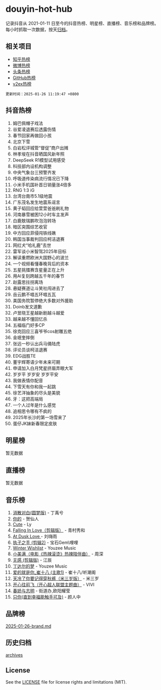 # douyin-hot-hub

记录抖音从 2021-01-11 日至今的抖音热榜、明星榜、直播榜、音乐榜和品牌榜。每小时抓取一次数据，按天[归档](archives)。

## 相关项目

- [知乎热榜](https://github.com/lonnyzhang423/zhihu-hot-hub)
- [微博热榜](https://github.com/lonnyzhang423/weibo-hot-hub)
- [头条热榜](https://github.com/lonnyzhang423/toutiao-hot-hub)
- [GitHub热榜](https://github.com/lonnyzhang423/github-hot-hub)
- [v2ex热榜](https://github.com/lonnyzhang423/v2ex-hot-hub)


`更新时间：2025-01-26 11:19:47 +0800`

## 抖音热榜

1. 姆巴佩帽子戏法
1. 谷爱凌退赛后透露伤情
1. 春节回家再做回小孩
1. 北京下雪
1. 白岩松评城管“督促”商户出摊
1. 林孝埈在抖音晒国风新年照
1. DeepSeek R1模型试用感受
1. 科技部内设机构调整
1. 中央气象台三预警齐发
1. 呼吸道传染病流行情况已下降
1. 小米手机国补首日销量涨4倍多
1. RNG 1:3 iG
1. 台湾台南市5.1级地震
1. 广东茂名发生地震系谣言
1. 黄子韬回应给萱萱爸爸刷礼物
1. 河南暴雪被困12小时车主发声
1. 白鹿敖瑞鹏吹泡泡转场
1. 暗区突围综艺收官
1. 中方回应菲侵闯铁线礁
1. 韩国当事裁判回应柯洁退赛
1. 网红犬“哈礼鹿”去世
1. 雷军谈小米智驾2025年目标
1. 解读重燃欧洲大国野心的波兰
1. 一个视频看懂春晚背后的资本
1. 五星挑擂赛含星量正在上升
1. 用AI复刻跨越五千年的春节
1. 赵露思拄拐离场
1. 悬疑赛道让斗笑社闯进去了
1. 岳云鹏不唱五环唱五瓦
1. 美国务院暂停绝大多数对外援助
1. Doinb发文道歉
1. 卢昱晓王星越新剧越斗越爱
1. 越来越不懂回忆杀
1. 五福临门好多CP
1. 徐克回应三喜爷爷cos射雕五绝
1. 金珉奎摔倒
1. 张远一秒认出兵马俑陆虎
1. 评论员谈柯洁退赛
1. EDG战胜TE
1. 董宇辉寄语少年未来可期
1. 申请加入白月梵星挤眉弄眼大军
1. 岁岁平 岁岁安 岁岁平安
1. 我做表情你配音
1. 下雪天有你和我一起跳
1. 徐艺洋抽象的尽头是美貌
1. 牙：这把高端局
1. 一个人过年是什么感觉
1. 追相思令哪有不疯的
1. 2025年长沙的第一场雪来了
1. 蛋仔JK妹新春限定皮肤

## 明星榜

暂无数据

## 直播榜

暂无数据

## 音乐榜

1. [消散对白(圆梦版)](https://sf5-hl-cdn-tos.douyinstatic.com/obj/tos-cn-ve-2774/og4jB5I5IizzoZVAAAzWgBMAsMDWoArfwBOiFs) - 丁禹兮
1. [你的](https://sf5-hl-cdn-tos.douyinstatic.com/obj/tos-cn-ve-2774/oYuIeKf42jB7sEV6B2upMdpYAgfrQWj0FeRegh) - 贺仙人
1. [Cute](https://sf5-hl-cdn-tos.douyinstatic.com/obj/tos-cn-ve-2774/o4IbIzHWKAAB4wsS5qMBRiiAlEBGTpQRNfFvuo) - Ly
1. [Falling In Love（剪辑版）](https://sf5-hl-cdn-tos.douyinstatic.com/obj/tos-cn-ve-2774/o8ajpA8zzgBPahbBIO8AcKGBLJezFCRd1wfP9f) - 青村秀和
1. [ At Dusk  Love ](https://sf5-hl-cdn-tos.douyinstatic.com/obj/tos-cn-ve-2774/o8CrpCf5CaYgI4ZrtQgMQAFEfuGqNnRSDQAPBc) - 刘嗨雨
1. [执子之手 (剪辑2)](https://sf5-hl-cdn-tos.douyinstatic.com/obj/tos-cn-ve-2774/oUoZLQjCc31XzqsBnBQUNgeKtYPBcgbFDwtfcu) - 宝石Gem\哩哩
1. [Winter Wishlist](https://sf5-hl-cdn-tos.douyinstatic.com/obj/tos-cn-ve-2774/oIIgUOeamCFCVAzxN6MFRLIBlLGpUqQxeeHrLE) - Youzee Music
1. [小美满（电影《热辣滚烫》热辣陪伴曲）](https://sf6-cdn-tos.douyinstatic.com/obj/tos-cn-ve-2774/o0GAn2lSgfZIDUgtevCGDQYnFg4CwnrBaxbTZL) - 周深
1. [无感 (剪辑版)](https://sf5-hl-cdn-tos.douyinstatic.com/obj/tos-cn-ve-2774/o0eIsUzJBDlQaQFC5OFlgbMEZC1TFYBftOBn6p) - 江辰
1. [丁达尔的梦](https://sf5-hl-cdn-tos.douyinstatic.com/obj/tos-cn-ve-2774/oMU3WirUZBVQkAC9ccG5P2IQirziZM2RTInUY) - Youzee Music
1. [爱的就是你_崔十八 (主歌1)](https://sf5-hl-cdn-tos.douyinstatic.com/obj/tos-cn-ve-2774/oI5BO5DhFZ6UTcNCnZaOCBLtZ7WIMQGfgnXf5E) - 崔十八/听潮阁
1. [天冷了你要记得穿秋裤（米三岁版）](https://sf5-hl-cdn-tos.douyinstatic.com/obj/tos-cn-ve-2774/oQlIwVIDWiZ6BQilAorS7MA0AgCkQDvcZAdm1) - 米三岁
1. [开心往前飞（开心超人联盟主题曲）](https://sf5-hl-cdn-tos.douyinstatic.com/obj/tos-cn-ve-2774/9d8fb7c82cf1421fb93a9fe925275e0a) - VIVI
1. [春娇与志明](https://sf5-hl-cdn-tos.douyinstatic.com/obj/tos-cn-ve-2774/e530d8fceb7044b39707d7f9ff54add1) - 街道办,欧阳耀莹
1. [只你(直到幸福能触手可及)](https://sf5-hl-cdn-tos.douyinstatic.com/obj/tos-cn-ve-2774/o0lBkRDzFTeaVSUz3ZZSCBVtZ5DIMQGfgmEAuE) - 颜人中

## 品牌榜

[2025-01-26-brand.md](archives/2025-01-26-brand.md)

## 历史归档

[archives](archives)

## License

See the [LICENSE](LICENSE) file for license rights and limitations (MIT).
